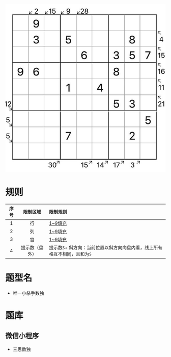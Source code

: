 ![](../../../../images/sudoku/唯一小杀手数独.jpg)

# 规则

| 序号  |  限制区域   | 限制规则                                      |
|:---:|:-------:|:------------------------------------------|
|  1  |    行    | [1~9填充]                                   |
|  2  |    列    | [1~9填充]                                   |
|  3  |    宫    | [1~9填充]                                   |
|  4  | 提示数（盘外） | 提示数`S`+ 斜方向：当前位置以斜方向向盘内看，线上所有格互不相同，且和为`S` |

# 题型名

- 唯一小杀手数独

# 题库

## 微信小程序

- 三思数独

[1~9填充]: ../../../../rules.md#1~9填充